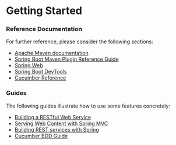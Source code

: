 # Getting Started

### Reference Documentation
For further reference, please consider the following sections:

* [Apache Maven documentation](https://maven.apache.org/guides/index.html)
* [Spring Boot Maven Plugin Reference Guide](https://docs.spring.io/spring-boot/docs/current/maven-plugin/)
* [Spring Web](https://docs.spring.io/spring-boot/docs/current/reference/htmlsingle/#boot-features-developing-web-applications)
* [Spring Boot DevTools](https://docs.spring.io/spring-boot/docs/current/reference/htmlsingle/#using-boot-devtools)
* [Cucumber Reference](https://cucumber.io/docs/gherkin/reference/)

### Guides
The following guides illustrate how to use some features concretely:

* [Building a RESTful Web Service](https://spring.io/guides/gs/rest-service/)
* [Serving Web Content with Spring MVC](https://spring.io/guides/gs/serving-web-content/)
* [Building REST services with Spring](https://spring.io/guides/tutorials/bookmarks/)
* [Cucumber BDD Guide](https://cucumber.io/docs/guides/overview/)

